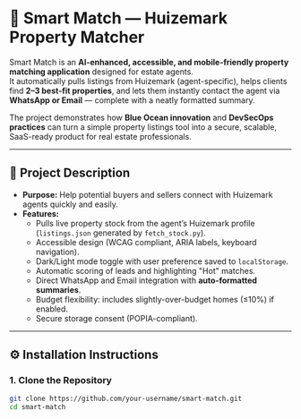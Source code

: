 # 🏡 Smart Match — Huizemark Property Matcher

Smart Match is an **AI-enhanced, accessible, and mobile-friendly property matching application** designed for estate agents.  
It automatically pulls listings from Huizemark (agent-specific), helps clients find **2–3 best-fit properties**, and lets them instantly contact the agent via **WhatsApp or Email** — complete with a neatly formatted summary.

The project demonstrates how **Blue Ocean innovation** and **DevSecOps practices** can turn a simple property listings tool into a secure, scalable, SaaS-ready product for real estate professionals.

---

## 📖 Project Description

- **Purpose:** Help potential buyers and sellers connect with Huizemark agents quickly and easily.
- **Features:**
  - Pulls live property stock from the agent’s Huizemark profile (`listings.json` generated by `fetch_stock.py`).
  - Accessible design (WCAG compliant, ARIA labels, keyboard navigation).
  - Dark/Light mode toggle with user preference saved to `localStorage`.
  - Automatic scoring of leads and highlighting "Hot" matches.
  - Direct WhatsApp and Email integration with **auto-formatted summaries**.
  - Budget flexibility: includes slightly-over-budget homes (≤10%) if enabled.
  - Secure storage consent (POPIA-compliant).

---

## ⚙️ Installation Instructions

### 1. Clone the Repository
```bash
git clone https://github.com/your-username/smart-match.git
cd smart-match
